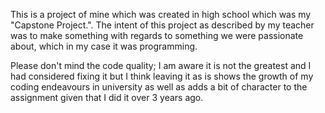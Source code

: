 This is a project of mine which was created in high school which was my
"Capstone Project.". The intent of this project as described by my teacher was
to make something with regards to something we were passionate about, which in
my case it was programming.

Please don't mind the code quality; I am aware it is not the greatest and I had
considered fixing it but I think leaving it as is shows the growth of my coding
endeavours in university as well as adds a bit of character to the assignment
given that I did it over 3 years ago.